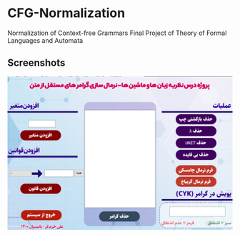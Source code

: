 # CFG-Normalization
Normalization of Context-free Grammars
Final Project of Theory of Formal Languages and Automata

## Screenshots

![App Screenshot](https://raw.githubusercontent.com/Khoramfar/CFG-Normalization/main/CFG.png)
 

